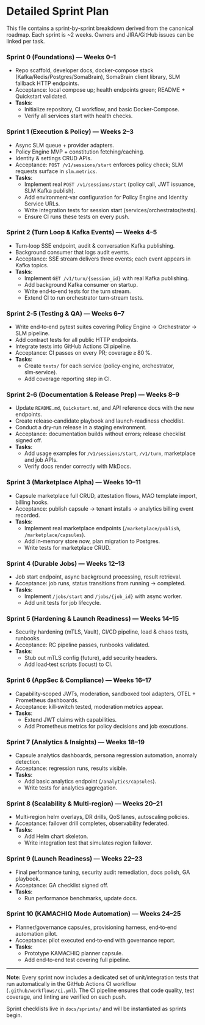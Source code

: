 # Detailed Sprint Plan

This file contains a sprint-by-sprint breakdown derived from the canonical roadmap. Each sprint is ~2 weeks. Owners and JIRA/GitHub issues can be linked per task.

### Sprint 0 (Foundations) — Weeks 0–1
- Repo scaffold, developer docs, docker-compose stack (Kafka/Redis/Postgres/SomaBrain), SomaBrain client library, SLM fallback HTTP endpoints.
- Acceptance: local compose up; health endpoints green; README + Quickstart validated.
- **Tasks**:
  - Initialize repository, CI workflow, and basic Docker‑Compose.
  - Verify all services start with health checks.

### Sprint 1 (Execution & Policy) — Weeks 2–3
- Async SLM queue + provider adapters.
- Policy Engine MVP + constitution fetching/caching.
- Identity & settings CRUD APIs.
- Acceptance: `POST /v1/sessions/start` enforces policy check; SLM requests surface in `slm.metrics`.
- **Tasks**:
  - Implement real `POST /v1/sessions/start` (policy call, JWT issuance, SLM Kafka publish).
  - Add environment‑var configuration for Policy Engine and Identity Service URLs.
  - Write integration tests for session start (services/orchestrator/tests).
  - Ensure CI runs these tests on every push.

### Sprint 2 (Turn Loop & Kafka Events) — Weeks 4–5
- Turn‑loop SSE endpoint, audit & conversation Kafka publishing.
- Background consumer that logs audit events.
- Acceptance: SSE stream delivers three events; each event appears in Kafka topics.
- **Tasks**:
  - Implement `GET /v1/turn/{session_id}` with real Kafka publishing.
  - Add background Kafka consumer on startup.
  - Write end‑to‑end tests for the turn stream.
  - Extend CI to run orchestrator turn‑stream tests.

### Sprint 2‑5 (Testing & QA) — Weeks 6–7
- Write end‑to‑end pytest suites covering Policy Engine → Orchestrator → SLM pipeline.
- Add contract tests for all public HTTP endpoints.
- Integrate tests into GitHub Actions CI pipeline.
- Acceptance: CI passes on every PR; coverage ≥ 80 %.
- **Tasks**:
  - Create `tests/` for each service (policy‑engine, orchestrator, slm‑service).
  - Add coverage reporting step in CI.

### Sprint 2‑6 (Documentation & Release Prep) — Weeks 8–9
- Update `README.md`, `Quickstart.md`, and API reference docs with the new endpoints.
- Create release‑candidate playbook and launch‑readiness checklist.
- Conduct a dry‑run release in a staging environment.
- Acceptance: documentation builds without errors; release checklist signed off.
- **Tasks**:
  - Add usage examples for `/v1/sessions/start`, `/v1/turn`, marketplace and job APIs.
  - Verify docs render correctly with MkDocs.

### Sprint 3 (Marketplace Alpha) — Weeks 10–11
- Capsule marketplace full CRUD, attestation flows, MAO template import, billing hooks.
- Acceptance: publish capsule → tenant installs → analytics billing event recorded.
- **Tasks**:
  - Implement real marketplace endpoints (`/marketplace/publish`, `/marketplace/capsules`).
  - Add in‑memory store now, plan migration to Postgres.
  - Write tests for marketplace CRUD.

### Sprint 4 (Durable Jobs) — Weeks 12–13
- Job start endpoint, async background processing, result retrieval.
- Acceptance: job runs, status transitions from running → completed.
- **Tasks**:
  - Implement `/jobs/start` and `/jobs/{job_id}` with async worker.
  - Add unit tests for job lifecycle.

### Sprint 5 (Hardening & Launch Readiness) — Weeks 14–15
- Security hardening (mTLS, Vault), CI/CD pipeline, load & chaos tests, runbooks.
- Acceptance: RC pipeline passes, runbooks validated.
- **Tasks**:
  - Stub out mTLS config (future), add security headers.
  - Add load‑test scripts (locust) to CI.

### Sprint 6 (AppSec & Compliance) — Weeks 16–17
- Capability‑scoped JWTs, moderation, sandboxed tool adapters, OTEL + Prometheus dashboards.
- Acceptance: kill‑switch tested, moderation metrics appear.
- **Tasks**:
  - Extend JWT claims with capabilities.
  - Add Prometheus metrics for policy decisions and job executions.

### Sprint 7 (Analytics & Insights) — Weeks 18–19
- Capsule analytics dashboards, persona regression automation, anomaly detection.
- Acceptance: regression runs, results visible.
- **Tasks**:
  - Add basic analytics endpoint (`/analytics/capsules`).
  - Write tests for analytics aggregation.

### Sprint 8 (Scalability & Multi‑region) — Weeks 20–21
- Multi‑region helm overlays, DR drills, QoS lanes, autoscaling policies.
- Acceptance: failover drill completes, observability federated.
- **Tasks**:
  - Add Helm chart skeleton.
  - Write integration test that simulates region failover.

### Sprint 9 (Launch Readiness) — Weeks 22–23
- Final performance tuning, security audit remediation, docs polish, GA playbook.
- Acceptance: GA checklist signed off.
- **Tasks**:
  - Run performance benchmarks, update docs.

### Sprint 10 (KAMACHIQ Mode Automation) — Weeks 24–25
- Planner/governance capsules, provisioning harness, end‑to‑end automation pilot.
- Acceptance: pilot executed end‑to‑end with governance report.
- **Tasks**:
  - Prototype KAMACHIQ planner capsule.
  - Add end‑to‑end test covering full pipeline.

---
**Note:** Every sprint now includes a dedicated set of unit/integration tests that run automatically in the GitHub Actions CI workflow (`.github/workflows/ci.yml`). The CI pipeline ensures that code quality, test coverage, and linting are verified on each push.

Sprint checklists live in `docs/sprints/` and will be instantiated as sprints begin.
